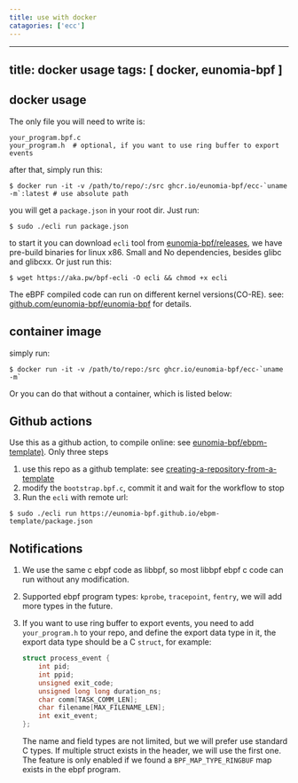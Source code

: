 ```yaml
---
title: use with docker
catagories: ['ecc']
---
```


---
title: docker usage
tags: [ docker, eunomia-bpf ]
---

## docker usage

The only file you will need to write is:

```shell
your_program.bpf.c
your_program.h  # optional, if you want to use ring buffer to export events
```

after that, simply run this:

```shell
$ docker run -it -v /path/to/repo/:/src ghcr.io/eunomia-bpf/ecc-`uname -m`:latest # use absolute path
```

you will get a `package.json` in your root dir. Just run:

```shell
$ sudo ./ecli run package.json
```

to start it you can download `ecli` tool from [eunomia-bpf/releases](https://github.com/eunomia-bpf/eunomia-bpf/releases), we have pre-build binaries for linux x86. Small and No dependencies, besides glibc and glibcxx. Or just run this:

```shell
$ wget https://aka.pw/bpf-ecli -O ecli && chmod +x ecli
```

The eBPF compiled code can run on different kernel versions(CO-RE).
see: [github.com/eunomia-bpf/eunomia-bpf](https://github.com/eunomia-bpf/eunomia-bpf) for details.

## container image

simply run:

```shell
$ docker run -it -v /path/to/repo:/src ghcr.io/eunomia-bpf/ecc-`uname -m`
```

Or you can do that without a container, which is listed below:

## Github actions

Use this as a github action, to compile online: see [eunomia-bpf/ebpm-template)](https://github.com/eunomia-bpf/ebpm-template). Only three steps

1. use this repo as a github template: see [creating-a-repository-from-a-template](https://docs.github.com/en/repositories/creating-and-managing-repositories/creating-a-repository-from-a-template)
2. modify the `bootstrap.bpf.c`, commit it and wait for the workflow to stop
3. Run the `ecli` with remote url:

```shell
$ sudo ./ecli run https://eunomia-bpf.github.io/ebpm-template/package.json
```

## Notifications

1. We use the same c ebpf code as libbpf, so most libbpf ebpf c code can run without any modification.
2. Supported ebpf program types: `kprobe`, `tracepoint`, `fentry`, we will add more types in the future.
3. If you want to use ring buffer to export events, you need to add `your_program.h` to your repo, and
   define the export data type in it, the export data type should be a C `struct`, for example:

    ```c
    struct process_event {
        int pid;
        int ppid;
        unsigned exit_code;
        unsigned long long duration_ns;
        char comm[TASK_COMM_LEN];
        char filename[MAX_FILENAME_LEN];
        int exit_event;
    };
    ```

    The name and field types are not limited, but we will prefer use standard C types. If multiple struct
    exists in the header, we will use the first one. The feature is only enabled if we found a `BPF_MAP_TYPE_RINGBUF`
    map exists in the ebpf program.
